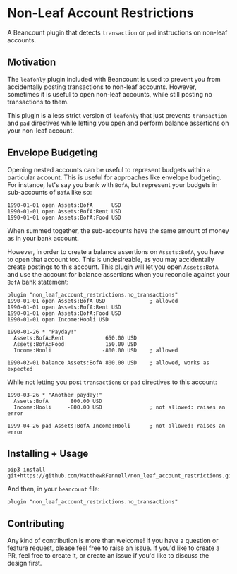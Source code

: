 # Non-Leaf Account Restrictions

A Beancount plugin that detects `transaction` or `pad` instructions on non-leaf
accounts.

## Motivation

The `leafonly` plugin included with Beancount is used to prevent you from
accidentally posting transactions to non-leaf accounts. However, sometimes it is
useful to open non-leaf accounts, while still posting no transactions to them.

This plugin is a less strict version of `leafonly` that just prevents
`transaction` and `pad` directives while letting you open and perform balance
assertions on your non-leaf account.

## Envelope Budgeting

Opening nested accounts can be useful to represent budgets within a particular
account. This is useful for approaches like envelope budgeting. For instance,
let's say you bank with `BofA`, but represent your budgets in sub-accounts of
`BofA` like so:

```
1990-01-01 open Assets:BofA      USD
1990-01-01 open Assets:BofA:Rent USD
1990-01-01 open Assets:BofA:Food USD
```

When summed together, the sub-accounts have the same amount of money as in your
bank account.

However, in order to create a balance assertions on `Assets:BofA`, you have to
open that account too. This is undesireable, as you may accidentally create
postings to this account. This plugin will let you open `Assets:BofA` and use
the account for balance assertions when you reconcile against your `BofA` bank
statement:

```
plugin "non_leaf_account_restrictions.no_transactions"
1990-01-01 open Assets:BofA USD              ; allowed
1990-01-01 open Assets:BofA:Rent USD
1990-01-01 open Assets:BofA:Food USD
1990-01-01 open Income:Hooli USD

1990-01-26 * "Payday!"
  Assets:BofA:Rent             650.00 USD
  Assets:BofA:Food             150.00 USD
  Income:Hooli                -800.00 USD    ; allowed

1990-02-01 balance Assets:BofA 800.00 USD    ; allowed, works as expected
```

While not letting you post `transaction`s or `pad` directives to this account:

```
1990-03-26 * "Another payday!"
  Assets:BofA       800.00 USD
  Income:Hooli     -800.00 USD               ; not allowed: raises an error

1999-04-26 pad Assets:BofA Income:Hooli      ; not allowed: raises an error
```

## Installing + Usage

```
pip3 install git+https://github.com/MatthewRFennell/non_leaf_account_restrictions.git
```

And then, in your `beancount` file:

```
plugin "non_leaf_account_restrictions.no_transactions"
```

## Contributing

Any kind of contribution is more than welcome! If you have a question or feature
request, please feel free to raise an issue. If you'd like to create a PR, feel
free to create it, or create an issue if you'd like to discuss the design first.
